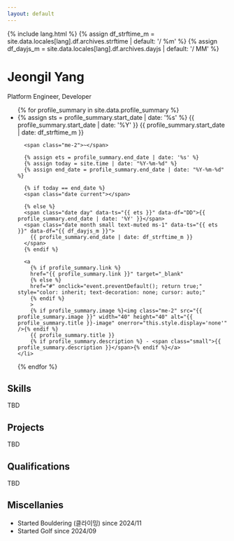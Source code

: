 ```yaml
---
layout: default
---
```


{% include lang.html %}
{% assign df_strftime_m = site.data.locales[lang].df.archives.strftime | default: '/ %m' %}
{% assign df_dayjs_m = site.data.locales[lang].df.archives.dayjs | default: '/ MM' %}

# Jeongil Yang

<p class="fw-light mb-4">Platform Engineer, Developer</p>
<div id="archives" class="pl-xl-3">
  <ul class="list-unstyled">
  {% for profile_summary in site.data.profile_summary %}
    <li>
      {% assign sts = profile_summary.start_date | date: '%s' %}
      <span class="date day" data-ts="{{ sts }}" data-df="DD">{{ profile_summary.start_date | date: '%Y' }}</span>
      <span class="date month small text-muted ms-1" data-ts="{{ sts }}" data-df="{{ df_dayjs_m }}">
        {{ profile_summary.start_date | date: df_strftime_m }}
      </span>

      <span class="me-2">~</span>

      {% assign ets = profile_summary.end_date | date: '%s' %}
      {% assign today = site.time | date: "%Y-%m-%d" %}
      {% assign end_date = profile_summary.end_date | date: "%Y-%m-%d" %}

      {% if today == end_date %}
      <span class="date current"></span>

      {% else %}
      <span class="date day" data-ts="{{ ets }}" data-df="DD">{{ profile_summary.end_date | date: '%Y' }}</span>
      <span class="date month small text-muted ms-1" data-ts="{{ ets }}" data-df="{{ df_dayjs_m }}">
        {{ profile_summary.end_date | date: df_strftime_m }}
      </span>
      {% endif %}

      <a
        {% if profile_summary.link %}
        href="{{ profile_summary.link }}" target="_blank"
        {% else %}
        href="#" onclick="event.preventDefault(); return true;" style="color: inherit; text-decoration: none; cursor: auto;"
        {% endif %}
        >
        {% if profile_summary.image %}<img class="me-2" src="{{ profile_summary.image }}" width="40" height="40" alt="{{ profile_summary.title }}-image" onerror="this.style.display='none'" />{% endif %}
        {{ profile_summary.title }}
        {% if profile_summary.description %} - <span class="small">{{ profile_summary.description }}</span>{% endif %}</a>
    </li>
  {% endfor %}
  </ul>
</div>

## Skills

TBD

## Projects

TBD

## Qualifications

TBD

## Miscellanies

- Started Bouldering (클라이밍) since 2024/11
- Started Golf since 2024/09
